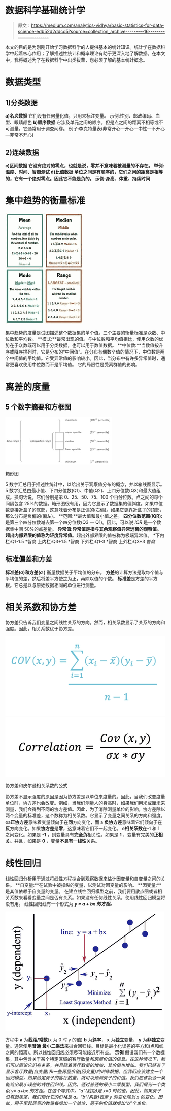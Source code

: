 # 数据科学基础统计学

> 原文：<https://medium.com/analytics-vidhya/basic-statistics-for-data-science-edb52d2ddcd5?source=collection_archive---------16----------------------->

本文的目的是为刚刚开始学习数据科学的人提供基本的统计知识。统计学在数据科学中起着核心作用；了解描述性统计和概率理论有助于更深入地了解数据。在本文中，我将概述为了在数据科学中出类拔萃，您必须了解的基本统计概念。

# 数据类型

## 1)分类数据

**a)名义数据** 它们没有任何量化值，只用来标注变量。
示例:性别、邮政编码、血型、眼睛颜色
**b)顺序数据** 它涉及单元之间的顺序，但是点之间的距离不相等或不可测量。它通常用于调查问卷。
例子:李克特量表(非常开心—开心—中性—不开心—非常不开心)

## **2)连续数据**

**c)区间数据
它没有绝对的零点，也就是说，零并不意味着被测量的不存在。
举例:温度、时间、智商测试
**d)比值数据** 单位之间是有顺序的，它们之间的距离是相等的，它有一个绝对零点。因此它不能是负的。
示例:身高、体重、持续时间**

# **集中趋势的衡量标准**

![](img/5f4519ffc53e79576fea5fb636434058.png)

集中趋势的度量是试图描述整个数据集的单个值。三个主要的衡量标准是众数、中位数和平均数。
**模式:**最常出现的值。与中位数和平均值相比，使用众数的优势在于众数既可以用于分类数据，也可以用于数值数据。
**中位数:**当数值按升序或降序排列时，它是分布的“中间值”。在分布有偶数个值的情况下，中位数是两个中间值的平均值。它受异常值的影响较小。因此，当分布中有许多异常值时，通常更喜欢使用中位数而不是平均值。
它的局限性是受离群值的影响。

# 离差的度量

## 5 个数字摘要和方框图

![](img/6ae1a20f79cf7ecc07164b93765cd0bb.png)

箱形图

5 数字汇总用于描述性统计中，以给出关于观察值分布的概念，并以箱线图显示。5 数字汇总由最小值、下四分位数(Q1)、中值(Q2)、上四分位数(Q3)和最大值组成。换句话说，它们分别是第 0、25、50、75、100 个百分位数。点之间的每个间隔包含 25%的数据。箱形图很有用，因为它显示了数据集的偏斜度。如果中位数更接近盒子的底部，这意味着分布是正偏的(右偏)。如果它更靠近盒子的顶部，那么分布是负偏的(偏左)。
**范围:**最大值和最小值之差。
**四分位数范围(IQR):** 是第三个四分位数减去第一个四分位数(Q3 — Q1)。因此，可以说 *IQR* 是一个数据集中间 50%的点差量。
**异常值:**异常值是指与其余观察值异常远离的观察值。超出内部界限的值称为**轻度异常值**。超出外部界限的值被称为极端异常值。
*下内栏:Q1-1.5 *智商
上内栏:Q3+1.5 *智商
下外栏:Q1-3 *智商
上外栏:Q3+3 *智商*

## 标准偏差和方差

**标准差(σ)和方差(σ )** 衡量数据关于平均值的分布。
**方差**的计算方法是取每个值与平均值的差，然后将差平方使之为正，再除以值的个数。
**标准差**是方差的平方根。它总是以与原始数据相同的单位进行测量。

# 相关系数和协方差

协方差只告诉我们变量之间线性关系的方向。然而，相关系数显示了关系的方向和强度。因此，相关系数优于协方差。

![](img/6fd0fb3dcd4a8e2f1e5f417b0c5cc405.png)![](img/f475288a7222f5e71f69e59685711367.png)

协方差和皮尔逊相关系数的公式

协方差不显示强度的原因是因为协方差是以单位来度量的。因此，当我们改变度量单位时，协方差也会改变。例如，当我们测量人的身高时，如果我们用米或厘米来测量，我们会得到不同的协方差值。因此，为了消除测量单位的影响，协方差除以两个变量的标准差，这个数称为相关系数。它显示了变量之间关系的方向和强度。
ꙩa**正协方差**意味着变量倾向于在**同**方向变化，而 a **负协方差**意味着它们倾向于在**反**方向变化。如果**协方差**是**零**，这意味着它们不一起变化。
ꙩ**相关系数**在-1 和 1 之间变化。如果是 **-1** ，则变量具有**完全负**相关性。如果是 **1** ，变量有完美的**正相关**。并且，如果是 **0** ，变量**不具有**一**线性**关系。

# **线性回归**

线性回归分析用于通过将线性方程拟合到观察数据来估计因变量和自变量之间的关系。
**自变量:**在试验中被操纵的变量，以测试对因变量的影响。 **因变量:**是其值依赖于自变量的变量。
在建立线性回归模型之前，我们要用散点图或者相关系数来看看变量之间是否有关系。如果没有任何线性关系，使用线性回归模型将没有用。
线性回归线有一个形式为 ***y = a + bx 的方程。***

![](img/b6be136e49d0859a55ac74a6febb7fbc.png)

方程中 **a** 为**截距/常数**(x 为 0 时 y 的值) **b** 为**斜率**， **x** 为**独立**变量， **y** 为**非独立**变量。通常使用**普通** **最小二乘法**来拟合回归线。目标是最小化误差的平方和(点和线之间的距离)。所以线性回归线必须尽可能接近所有点。
**示例** 假设我们有一个数据集，其中包含关于某个特定区域的客厅数量*和房屋价值的信息。在这种情况下，我们可以假设它们有关系，并且随着客厅数量的增加，其价值也增加。我们已经有了显示客厅数量(自变量)和一些房屋价值(因变量)的训练数据。但我们应该建立一个回归模型，如果给定房子的客厅数量，就可以预测房子的价值。我们应该拟合一条能给出最小误差的线性回归线。因此，通过普通的最小二乘模型，我们得到一个类似 y= a+bx 的方程。在这个等式中，“a”(截距)是 x=0 时的值。因此，如果房子没有起居室，我们预计它的价格是 a。“b”(系数)表示 y 的变化除以 x 的变化。因此，房子里起居室的数量每增加一个单位，房子的价值就增加“b”个单位。*